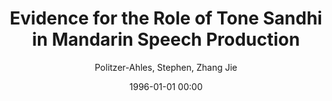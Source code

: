 ---
layout: post
title: Evidence for the Role of Tone Sandhi in Mandarin Speech Production

date: 1996-01-01 00:00
author: Politzer-Ahles, Stephen, Zhang Jie
year: 2014
---